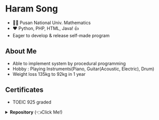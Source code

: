 # Haram Song

* 👨‍🎓 Pusan National Univ. Mathematics
* ❤️ Python, PHP, HTML, Java! 👍
* Eager to develop & release self-made program  

## About Me

*  Able to implement system by procedural programming
*  Hobby : Playing Instruments(Piano, Guitar(Acoustic, Electric), Drum)
*  Weight loss 135kg to 92kg in 1 year


## Certificates

*  TOEIC 925 graded
  

<details><summary><b>Repository</b>  (👈Click Me!)</summary>
       <h4>
           👨‍💼 Comapny & Internship 
    	</h4>
        <p>1. [Danvi] Floating population analysis using Data Spider(WDS) <a href="https://github.com/haramsong/danviproject">repo</a><br>
            </p>
    <h4>
        💻 Personal Project
    </h4>
    <p>
        1. [Apartment Management] Apartment management system <a href="https://github.com/haramsong/apartment">repo</a><br>
    </p>
    <p>
        2. [Member Management] Member management system with personal GUI <a href="https://github.com/haramsong/membermgmt">repo</a><br>
    </p>
    <p>
        3. [Cram School Management] Cram school schedule, data management system based on system development methodology procedure <a href="https://github.com/haramsong/hakwonmgmt">repo</a><br>
    </p>
    <p>
        4. [Random Class Scheduler] Random class scheduler for university based on system development methodology procedure <a href="https://github.com/haramsong/classschedule">repo</a><br>
    </p>
</details>

